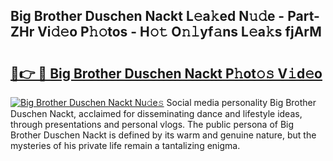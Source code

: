 ## Big Brother Duschen Nackt L𝚎a𝚔ed N𝚞𝚍e - Part-ZHr Vi𝚍𝚎o P𝚑𝚘tos - H𝚘𝚝 O𝚗𝚕yf𝚊ns L𝚎a𝚔s fjArM

# <h2><a href="http://kf6st4b.oniu.top/?m=Big+Brother+Duschen+Nackt">🔗👉 🔴 Big Brother Duschen Nackt P𝚑ot𝚘𝚜 V𝚒d𝚎o</a></h2>

[![Big Brother Duschen Nackt Nu𝚍e𝚜](https://i.imgur.com/0qMVB7G.gif)](http://kf6st4b.oniu.top/?m=Big+Brother+Duschen+Nackt)
Social media personality Big Brother Duschen Nackt, acclaimed for disseminating dance and lifestyle ideas, through presentations and personal vlogs. The public persona of Big Brother Duschen Nackt is defined by its warm and genuine nature, but the mysteries of his private life remain a tantalizing enigma.  
